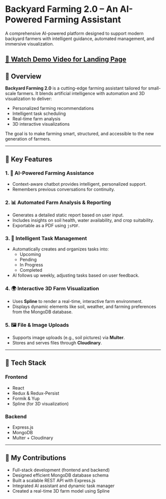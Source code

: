 # Backyard Farming 2.0 – An AI-Powered Farming Assistant

A comprehensive AI-powered platform designed to support modern backyard farmers with intelligent guidance, automated management, and immersive visualization.

[🎥 Watch Demo Video for Landing Page](https://drive.google.com/file/d/1ohhMY5R1z1ty1VJNi8aT9ubhtK2hc3aq/view?usp=sharing)
---

## 🧠 Overview

**Backyard Farming 2.0** is a cutting-edge farming assistant tailored for small-scale farmers. It blends artificial intelligence with automation and 3D visualization to deliver:

- Personalized farming recommendations  
- Intelligent task scheduling  
- Real-time farm analysis  
- 3D interactive visualizations  

The goal is to make farming smart, structured, and accessible to the new generation of farmers.

---

## 🚜 Key Features

### 1. 🤖 AI-Powered Farming Assistance
- Context-aware chatbot provides intelligent, personalized support.
- Remembers previous conversations for continuity.

### 2. 📊 Automated Farm Analysis & Reporting
- Generates a detailed static report based on user input.
- Includes insights on soil health, water availability, and crop suitability.
- Exportable as a PDF using `jsPDF`.

### 3. 📆 Intelligent Task Management
- Automatically creates and organizes tasks into:  
  - Upcoming  
  - Pending  
  - In Progress  
  - Completed
- AI follows up weekly, adjusting tasks based on user feedback.

### 4. 🌍 Interactive 3D Farm Visualization
- Uses **Spline** to render a real-time, interactive farm environment.
- Displays dynamic elements like soil, weather, and farming preferences from the MongoDB database.

### 5. 🖼️ File & Image Uploads
- Supports image uploads (e.g., soil pictures) via **Multer**.
- Stores and serves files through **Cloudinary**.

---

## 🧰 Tech Stack

### Frontend
- React  
- Redux & Redux-Persist  
- Formik & Yup  
- Spline (for 3D visualization)

### Backend
- Express.js  
- MongoDB  
- Multer + Cloudinary

---

## 🚀 My Contributions

- Full-stack development (frontend and backend)
- Designed efficient MongoDB database schema
- Built a scalable REST API with Express.js
- Integrated AI assistant and dynamic task manager
- Created a real-time 3D farm model using Spline
